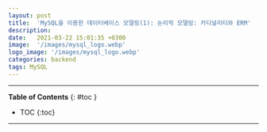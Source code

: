 ```yaml
---
layout: post
title:  'MySQL을 이용한 데이터베이스 모델링(1): 논리적 모델링: 카디널리티와 ERM'
description: 
date:   2021-03-22 15:01:35 +0300
image:  '/images/mysql_logo.webp'
logo_image: '/images/mysql_logo.webp'
categories: backend
tags: MySQL
---
```


---
**Table of Contents**
{: #toc }
*  TOC
{:toc}

---